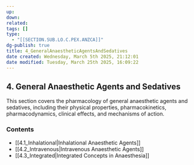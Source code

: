 ```yaml
---
up: 
down: 
related: 
tags: []
type:
  - "[[SECTION.SUB.LO.C.PEX.ANZCA]]"
dg-publish: true
title: 4_GeneralAnaestheticAgentsAndSedatives
date created: Wednesday, March 5th 2025, 21:12:01
date modified: Tuesday, March 25th 2025, 16:09:22
---
```


## 4. General Anaesthetic Agents and Sedatives

This section covers the pharmacology of general anaesthetic agents and sedatives, including their physical properties, pharmacokinetics, pharmacodynamics, clinical effects, and mechanisms of action.

### Contents

- [[4.1_Inhalational|Inhalational Anaesthetic Agents]]
- [[4.2_Intravenous|Intravenous Anaesthetic Agents]]
- [[4.3_Integrated|Integrated Concepts in Anaesthesia]]

